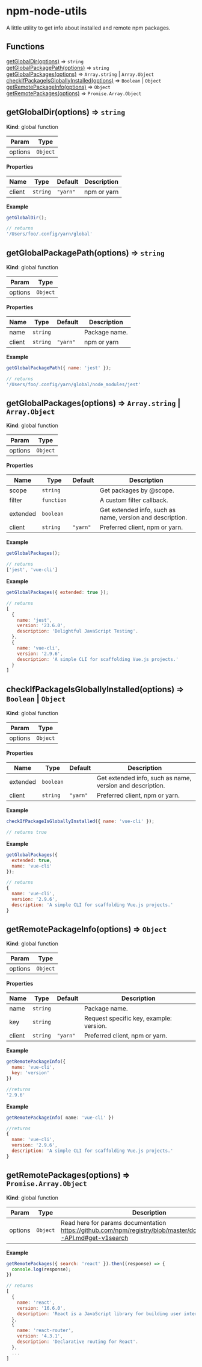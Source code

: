 # npm-node-utils
A little utility to get info about installed and remote npm packages.
## Functions

<dl>
<dt><a href="#getGlobalDir">getGlobalDir(options)</a> ⇒ <code>string</code></dt>
<dd></dd>
<dt><a href="#getGlobalPackagePath">getGlobalPackagePath(options)</a> ⇒ <code>string</code></dt>
<dd></dd>
<dt><a href="#getGlobalPackages">getGlobalPackages(options)</a> ⇒ <code>Array.string</code> | <code>Array.Object</code></dt>
<dd></dd>
<dt><a href="#checkIfPackageIsGloballyInstalled">checkIfPackageIsGloballyInstalled(options)</a> ⇒ <code>Boolean</code> | <code>Object</code></dt>
<dd></dd>
<dt><a href="#getRemotePackageInfo">getRemotePackageInfo(options)</a> ⇒ <code>Object</code></dt>
<dd></dd>
<dt><a href="#getRemotePackages">getRemotePackages(options)</a> ⇒ <code>Promise.Array.Object</code></dt>
<dd></dd>
</dl>

<a name="getGlobalDir"></a>

## getGlobalDir(options) ⇒ <code>string</code>
**Kind**: global function  

| Param | Type |
| --- | --- |
| options | <code>Object</code> | 

**Properties**

| Name | Type | Default | Description |
| --- | --- | --- | --- |
| client | <code>string</code> | <code>&quot;yarn&quot;</code> | npm or yarn |

**Example**  
```js
getGlobalDir();

// returns
'/Users/foo/.config/yarn/global'
```
<a name="getGlobalPackagePath"></a>

## getGlobalPackagePath(options) ⇒ <code>string</code>
**Kind**: global function  

| Param | Type |
| --- | --- |
| options | <code>Object</code> | 

**Properties**

| Name | Type | Default | Description |
| --- | --- | --- | --- |
| name | <code>string</code> |  | Package name. |
| client | <code>string</code> | <code>&quot;yarn&quot;</code> | npm or yarn |

**Example**  
```js
getGlobalPackagePath({ name: 'jest' });

// returns
'/Users/foo/.config/yarn/global/node_modules/jest'
```
<a name="getGlobalPackages"></a>

## getGlobalPackages(options) ⇒ <code>Array.string</code> \| <code>Array.Object</code>
**Kind**: global function  

| Param | Type |
| --- | --- |
| options | <code>Object</code> | 

**Properties**

| Name | Type | Default | Description |
| --- | --- | --- | --- |
| scope | <code>string</code> |  | Get packages by @scope. |
| filter | <code>function</code> |  | A custom filter callback. |
| extended | <code>boolean</code> |  | Get extended info, such as name, version and description. |
| client | <code>string</code> | <code>&quot;yarn&quot;</code> | Preferred client, npm or yarn. |

**Example**  
```js
getGlobalPackages();

// returns
['jest', 'vue-cli']
```
**Example**  
```js
getGlobalPackages({ extended: true });

// returns
[
  {
    name: 'jest',
    version: '23.6.0',
    description: 'Delightful JavaScript Testing'.
  },
  {
    name: 'vue-cli',
    version: '2.9.6',
    description: 'A simple CLI for scaffolding Vue.js projects.'
  }
]
```
<a name="checkIfPackageIsGloballyInstalled"></a>

## checkIfPackageIsGloballyInstalled(options) ⇒ <code>Boolean</code> \| <code>Object</code>
**Kind**: global function  

| Param | Type |
| --- | --- |
| options | <code>Object</code> | 

**Properties**

| Name | Type | Default | Description |
| --- | --- | --- | --- |
| extended | <code>boolean</code> |  | Get extended info, such as name, version and description. |
| client | <code>string</code> | <code>&quot;yarn&quot;</code> | Preferred client, npm or yarn. |

**Example**  
```js
checkIfPackageIsGloballyInstalled({ name: 'vue-cli' });

// returns true
```
**Example**  
```js
getGlobalPackages({
  extended: true,
  name: 'vue-cli'
});

// returns
{
  name: 'vue-cli',
  version: '2.9.6',
  description: 'A simple CLI for scaffolding Vue.js projects.'
}
```
<a name="getRemotePackageInfo"></a>

## getRemotePackageInfo(options) ⇒ <code>Object</code>
**Kind**: global function  

| Param | Type |
| --- | --- |
| options | <code>Object</code> | 

**Properties**

| Name | Type | Default | Description |
| --- | --- | --- | --- |
| name | <code>string</code> |  | Package name. |
| key | <code>string</code> |  | Request specific key, example: version. |
| client | <code>string</code> | <code>&quot;yarn&quot;</code> | Preferred client, npm or yarn. |

**Example**  
```js
getRemotePackageInfo({
  name: 'vue-cli',
  key: 'version'
})

//returns
'2.9.6'
```
**Example**  
```js
getRemotePackageInfo( name: 'vue-cli' })

//returns
{
  name: 'vue-cli',
  version: '2.9.6',
  description: 'A simple CLI for scaffolding Vue.js projects.'
}
```
<a name="getRemotePackages"></a>

## getRemotePackages(options) ⇒ <code>Promise.Array.Object</code>
**Kind**: global function  

| Param | Type | Description |
| --- | --- | --- |
| options | <code>Object</code> | Read here for params documentation https://github.com/npm/registry/blob/master/docs/REGISTRY-API.md#get-v1search |

**Example**  
```js
getRemotePackages({ search: 'react' }).then((response) => {
  console.log(response);
})

// returns
[
  {
    name: 'react',
    version: '16.6.0',
    description: 'React is a JavaScript library for building user interfaces.'.
  },
  {
    name: 'react-router',
    version: '4.3.1',
    description: 'Declarative routing for React'.
  },
  ...
]
```